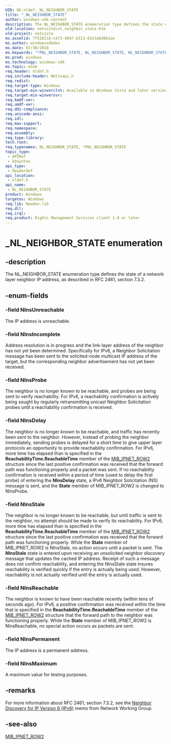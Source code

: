 ```yaml
---
UID: NE:nldef._NL_NEIGHBOR_STATE
title: "_NL_NEIGHBOR_STATE"
author: windows-sdk-content
description: The NL_NEIGHBOR_STATE enumeration type defines the state of a network layer neighbor IP address, as described in RFC 2461, section 7.3.2.
old-location: netvista\nl_neighbor_state.htm
old-project: netvista
ms.assetid: 7751011b-c473-4697-b311-62e3a6d9b1ae
ms.author: windowssdkdev
ms.date: 07/30/2018
ms.keywords: "*PNL_NEIGHBOR_STATE, NL_NEIGHBOR_STATE, NL_NEIGHBOR_STATE enumeration [Network Drivers Starting with Windows Vista], NlnsDelay, NlnsIncomplete, NlnsMaximum, NlnsPermanent, NlnsProbe, NlnsReachable, NlnsStale, NlnsUnreachable, PNL_NEIGHBOR_STATE, PNL_NEIGHBOR_STATE enumeration pointer [Network Drivers Starting with Windows Vista], _NL_NEIGHBOR_STATE, iphelper_dfada3d6-bdd8-4ce0-a7db-25882d0dac4a.xml, netvista.nl_neighbor_state, nldef/NL_NEIGHBOR_STATE, nldef/NlnsDelay, nldef/NlnsIncomplete, nldef/NlnsMaximum, nldef/NlnsPermanent, nldef/NlnsProbe, nldef/NlnsReachable, nldef/NlnsStale, nldef/NlnsUnreachable, nldef/PNL_NEIGHBOR_STATE"
ms.prod: windows
ms.technology: windows-sdk
ms.topic: enum
req.header: nldef.h
req.include-header: Netioapi.h
req.redist: 
req.target-type: Windows
req.target-min-winverclnt: Available in Windows Vista and later versions of the Windows operating   systems.
req.target-min-winversvr: 
req.kmdf-ver: 
req.umdf-ver: 
req.ddi-compliance: 
req.unicode-ansi: 
req.idl: 
req.max-support: 
req.namespace: 
req.assembly: 
req.type-library: 
tech.root: 
req.typenames: NL_NEIGHBOR_STATE, *PNL_NEIGHBOR_STATE
topic_type:
 - APIRef
 - kbSyntax
api_type:
 - HeaderDef
api_location:
 - nldef.h
api_name:
 - NL_NEIGHBOR_STATE
product: Windows
targetos: Windows
req.lib: Newdev.lib
req.dll: 
req.irql: 
req.product: Rights Management Services client 1.0 or later
---
```


# _NL_NEIGHBOR_STATE enumeration


## -description


The NL_NEIGHBOR_STATE enumeration type defines the state of a network layer neighbor IP address, as
  described in RFC 2461, section 7.3.2.


## -enum-fields




### -field NlnsUnreachable

The IP address is unreachable.


### -field NlnsIncomplete

Address resolution is in progress and the link-layer address of the neighbor has not yet been
     determined. Specifically for IPv6, a Neighbor Solicitation message has been sent to the solicited-node multicast
     IP address of the target, but the corresponding neighbor advertisement has not yet been received.


### -field NlnsProbe

The neighbor is no longer known to be reachable, and probes are being sent to verify reachability.
     For IPv6, a reachability confirmation is actively being sought by regularly retransmitting unicast
     Neighbor Solicitation probes until a reachability confirmation is received.


### -field NlnsDelay

The neighbor is no longer known to be reachable, and traffic has recently been sent to the
     neighbor. However, instead of probing the neighbor immediately, sending probes is delayed for a short
     time to give upper layer protocols an opportunity to provide reachability confirmation. For IPv6, more
     time has elapsed than is specified in the 
     <b>ReachabilityTime.ReachableTime</b> member of the 
     <a href="https://msdn.microsoft.com/aea34060-051c-47dd-a81f-193aacdebad7">MIB_IPNET_ROW2</a> structure since the last
     positive confirmation was received that the forward path was functioning properly and a packet was sent.
     If no reachability confirmation is received within a period of time (used to delay the first probe) of
     entering the <b>NlnsDelay</b> state, a IPv6 Neighbor Solicitation (NS) message is sent, and the 
     <b>State</b> member of MIB_IPNET_ROW2 is changed to NlnsProbe.


### -field NlnsStale

The neighbor is no longer known to be reachable, but until traffic is sent to the neighbor, no
     attempt should be made to verify its reachability. For IPv6, more time has elapsed than is specified in
     the 
     <b>ReachabilityTime.ReachableTime</b> member of the 
     <a href="https://msdn.microsoft.com/aea34060-051c-47dd-a81f-193aacdebad7">MIB_IPNET_ROW2</a> structure since the last
     positive confirmation was received that the forward path was functioning properly. While the 
     <b>State</b> member of MIB_IPNET_ROW2 is NlnsStale, no action occurs until a packet is sent. The
     <b>NlnsStale</b> state is entered upon receiving an unsolicited neighbor discovery message that updates the
     cached IP address. Receipt of such a message does not confirm reachability, and entering the NlnsStale
     state insures reachability is verified quickly if the entry is actually being used. However,
     reachability is not actually verified until the entry is actually used.


### -field NlnsReachable

The neighbor is known to have been reachable recently (within tens of seconds ago). For IPv6, a
     positive confirmation was received within the time that is specified in the 
     <b>ReachabilityTime.ReachableTime</b> member of the 
     <a href="https://msdn.microsoft.com/aea34060-051c-47dd-a81f-193aacdebad7">MIB_IPNET_ROW2</a> structure that the forward
     path to the neighbor was functioning properly. While the 
     <b>State</b> member of MIB_IPNET_ROW2 is NlnsReachable, no special action occurs as packets are
     sent.


### -field NlnsPermanent

The IP address is a permanent address.


### -field NlnsMaximum

A maximum value for testing purposes.


## -remarks



For more information about RFC 2461, section 7.3.2, see the 
    <a href="http://go.microsoft.com/fwlink/p/?linkid=84044">Neighbor Discovery for IP Version 6
    (IPv6)</a> memo from Network Working Group.




## -see-also




<a href="https://msdn.microsoft.com/aea34060-051c-47dd-a81f-193aacdebad7">MIB_IPNET_ROW2</a>
 

 


